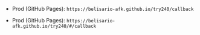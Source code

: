- Prod (GitHub Pages): `https://belisario-afk.github.io/try240/callback`
+ Prod (GitHub Pages): `https://belisario-afk.github.io/try240/#/callback`